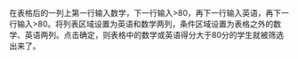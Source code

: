 在表格后的一列上第一行输入数学，下一行输入>80，再下一行输入英语，再下一行输入>80。将列表区域设置为英语和数学两列，条件区域设置为表格之外的数学、英语两列。点击确定，则表格中的数学或英语得分大于80分的学生就被筛选出来了。
